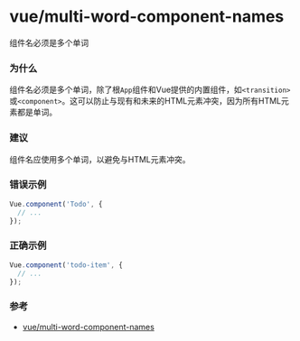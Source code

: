 # vue/multi-word-component-names

组件名必须是多个单词

### 为什么

组件名必须是多个单词，除了根`App`组件和Vue提供的内置组件，如`<transition>`或`<component>`。这可以防止与现有和未来的HTML元素冲突，因为所有HTML元素都是单词。

### 建议

组件名应使用多个单词，以避免与HTML元素冲突。

### 错误示例

```js
Vue.component('Todo', {
  // ...
});
```

### 正确示例

```js
Vue.component('todo-item', {
  // ...
});
```

### 参考

- [vue/multi-word-component-names](https://eslint.vuejs.org/rules/multi-word-component-names.html)
